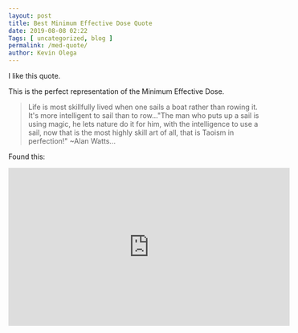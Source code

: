 ```yaml
--- 
layout: post 
title: Best Minimum Effective Dose Quote
date: 2019-08-08 02:22
Tags: [ uncategorized, blog ]
permalink: /med-quote/ 
author: Kevin Olega 
--- 
```

I like this quote.

This is the perfect representation of the Minimum Effective Dose.

> Life is most skillfully lived when one sails a boat rather than rowing it. It's more intelligent to sail than to row..."The man who puts up a sail is using magic, he lets nature do it for him, with the intelligence to use a sail, now that is the most highly skill art of all, that is Taoism in perfection!" ~Alan Watts...

Found this:

<iframe width="560" height="315" src="https://www.youtube.com/embed/LgZ73Lc5VS8" frameborder="0" allow="accelerometer; autoplay; encrypted-media; gyroscope; picture-in-picture" allowfullscreen></iframe>
